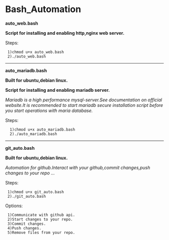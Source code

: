 # Bash_Automation


**auto_web.bash**

**Script for installing and enabling http,nginx web server.**


Steps:

     1)chmod u+x auto_web.bash 
     2)./auto_web.bash

_____________________________________________________________________________________________


**auto_mariadb.bash**

**Built for ubuntu,debian linux.**

**Script for installing  and enabling mariadb server.**

*Mariadb is a high performance mysql-server.See documentation on official website.It is recommended to start mariadb secure installation script
before you start operations with maria database.*

Steps:
     
      1)chmod u+x auto_mariadb.bash 
      2)./auto_mariadb.bash 
      
______________________________________________________________________________________________

**git_auto.bash**

**Built for ubuntu,debian linux.**


*Automation for github.Interact with your github,commit changes,push changes to your repo ...*

Steps:
     
     1)chmod u+x git_auto.bash 
     2)./git_auto.bash 

Options:
     
     1)Communicate with github api.
     2)Start changes to your repo.
     3)Commit changes.
     4)Push changes.
     5)Remove files from your repo.
     
    







